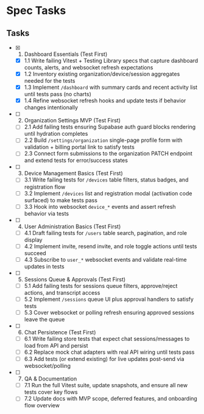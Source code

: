 # Spec Tasks

## Tasks

- [x] 1. Dashboard Essentials (Test First)
  - [x] 1.1 Write failing Vitest + Testing Library specs that capture dashboard counts, alerts, and websocket refresh expectations
  - [x] 1.2 Inventory existing organization/device/session aggregates needed for the tests
  - [x] 1.3 Implement `/dashboard` with summary cards and recent activity list until tests pass (no charts)
  - [x] 1.4 Refine websocket refresh hooks and update tests if behavior changes intentionally

- [ ] 2. Organization Settings MVP (Test First)
  - [ ] 2.1 Add failing tests ensuring Supabase auth guard blocks rendering until hydration completes
  - [ ] 2.2 Build `/settings/organization` single-page profile form with validation + billing portal link to satisfy tests
  - [ ] 2.3 Connect form submissions to the organization PATCH endpoint and extend tests for error/success states

- [ ] 3. Device Management Basics (Test First)
  - [ ] 3.1 Write failing tests for `/devices` table filters, status badges, and registration flow
  - [ ] 3.2 Implement `/devices` list and registration modal (activation code surfaced) to make tests pass
  - [ ] 3.3 Hook into websocket `device_*` events and assert refresh behavior via tests

- [ ] 4. User Administration Basics (Test First)
  - [ ] 4.1 Draft failing tests for `/users` table search, pagination, and role display
  - [ ] 4.2 Implement invite, resend invite, and role toggle actions until tests succeed
  - [ ] 4.3 Subscribe to `user_*` websocket events and validate real-time updates in tests

- [ ] 5. Sessions Queue & Approvals (Test First)
  - [ ] 5.1 Add failing tests for sessions queue filters, approve/reject actions, and transcript access
  - [ ] 5.2 Implement `/sessions` queue UI plus approval handlers to satisfy tests
  - [ ] 5.3 Cover websocket or polling refresh ensuring approved sessions leave the queue

- [ ] 6. Chat Persistence (Test First)
  - [ ] 6.1 Write failing store tests that expect chat sessions/messages to load from API and persist
  - [ ] 6.2 Replace mock chat adapters with real API wiring until tests pass
  - [ ] 6.3 Add tests (or extend existing) for live updates post-send via websocket/polling

- [ ] 7. QA & Documentation
  - [ ] 7.1 Run the full Vitest suite, update snapshots, and ensure all new tests cover key flows
  - [ ] 7.2 Update docs with MVP scope, deferred features, and onboarding flow overview
